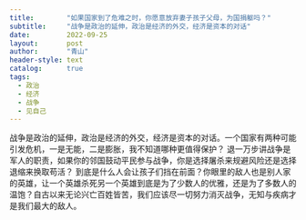 ```yaml
---
title:        "如果国家到了危难之时，你愿意放弃妻子孩子父母，为国捐躯吗？"
subtitle:     "战争是政治的延伸，政治是经济的外交，经济是资本的对话"
date:         2022-09-25
layout:       post
author:       "青山"
header-style: text
catalog:      true
tags:
  - 政治
  - 经济
  - 战争
  - 见自己
---
```


战争是政治的延伸，政治是经济的外交，经济是资本的对话。一个国家有两种可能引发危机，一是无能，二是膨胀，我不知道哪种更值得保护？ 退一万步讲战争是军人的职责，如果你的邻国鼓动平民参与战争，你是选择屠杀来规避风险还是选择退缩来换取苟活？ 到底是什么人会让孩子们挡在前面？你眼里的敌人也是别人家的英雄，让一个英雄杀死另一个英雄到底是为了少数人的优雅，还是为了多数人的温饱？自古以来无论兴亡百姓皆苦，我们应该尽一切努力消灭战争，无知与疾病才是我们最大的敌人。